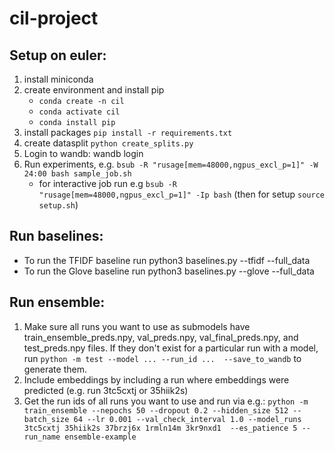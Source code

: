 # cil-project

## Setup on euler:
1. install miniconda
2. create environment and install pip
    - `conda create -n cil`
    - `conda activate cil`
    - `conda install pip`
3. install packages `pip install -r requirements.txt`
4. create datasplit `python create_splits.py`
5. Login to wandb: wandb login
6. Run experiments, e.g. `bsub -R "rusage[mem=48000,ngpus_excl_p=1]" -W 24:00 bash sample_job.sh`
    - for interactive job run e.g `bsub -R "rusage[mem=48000,ngpus_excl_p=1]" -Ip bash` (then for setup `source setup.sh`)

## Run baselines:
- To run the TFIDF baseline run python3 baselines.py --tfidf --full_data
- To run the Glove baseline run python3 baselines.py --glove --full_data

## Run ensemble:
1. Make sure all runs you want to use as submodels have train_ensemble_preds.npy, val_preds.npy, val_final_preds.npy, and test_preds.npy files. If they don't exist for a particular run with a model, run `python -m test --model ... --run_id ...  --save_to_wandb` to generate them.
2. Include embeddings by including a run where embeddings were predicted (e.g. run 3tc5cxtj or 35hiik2s)
3. Get the run ids of all runs you want to use and run via e.g.: `python -m train_ensemble --nepochs 50 --dropout 0.2 --hidden_size 512 --batch_size 64 --lr 0.001 --val_check_interval 1.0 --model_runs 3tc5cxtj 35hiik2s 37brzj6x 1rmln14m 3kr9nxd1  --es_patience 5 --run_name ensemble-example`
